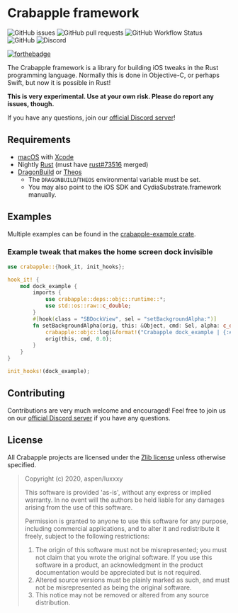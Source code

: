 # Crabapple framework

![GitHub issues](https://img.shields.io/github/issues/Crabapple-iOS/crabapple?style=for-the-badge)
![GitHub pull requests](https://img.shields.io/github/issues-pr/Crabapple-iOS/crabapple?style=for-the-badge)
![GitHub Workflow Status](https://img.shields.io/github/workflow/status/Crabapple-iOS/crabapple/Lint%20%26%20Compile?style=for-the-badge)
![GitHub](https://img.shields.io/github/license/Crabapple-iOS/crabapple?style=for-the-badge)
![Discord](https://img.shields.io/discord/725210900260454471?style=for-the-badge)

[![forthebadge](https://forthebadge.com/images/badges/made-with-crayons.svg)](https://forthebadge.com)

The Crabapple framework is a library for building iOS tweaks in the Rust programming language. Normally this is done in Objective-C, or perhaps Swift, but now it is possible in Rust!

**This is very experimental. Use at your own risk. Please do report any issues, though.**

If you have any questions, join our [official Discord server](https://discord.gg/QHkCkRP)!
## Requirements
 - [macOS](https://www.apple.com/macos) with [Xcode](https://developer.apple.com/xcode/)
 - Nightly [Rust](https://www.rust-lang.org/) (must have [rust#73516](https://github.com/rust-lang/rust/pull/73516) merged)
 - [DragonBuild](https://github.com/DragonBuild/DragonBuild) or [Theos](https://github.com/theos/theos)
   - The `DRAGONBUILD`/`THEOS` environmental variable must be set.
   - You may also point to the iOS SDK and CydiaSubstrate.framework manually.

## Examples

Multiple examples can be found in the [crabapple-example crate](src/crabapple-example/lib.rs).

### Example tweak that makes the home screen dock invisible
```rs
use crabapple::{hook_it, init_hooks};

hook_it! {
	mod dock_example {
		imports {
			use crabapple::deps::objc::runtime::*;
			use std::os::raw::c_double;
		}
		#[hook(class = "SBDockView", sel = "setBackgroundAlpha:")]
		fn setBackgroundAlpha(orig, this: &Object, cmd: Sel, alpha: c_double) [] {
			crabapple::objc::log(&format!("Crabapple dock_example | {:#?} - {:#?} - {:#?}", this, cmd, alpha));
			orig(this, cmd, 0.0);
		}
	}
}

init_hooks!(dock_example);
```

## Contributing

Contributions are very much welcome and encouraged! Feel free to join us on our [official Discord server](https://discord.gg/QHkCkRP) if you have any questions.

## License

All Crabapple projects are licensed under the [Zlib license](https://tldrlegal.com/license/zlib-libpng-license-(zlib)) unless otherwise specified.

>Copyright (c) 2020, aspen/luxxxy
>
>This software is provided 'as-is', without any express or implied
>warranty. In no event will the authors be held liable for any damages
>arising from the use of this software.
>
>Permission is granted to anyone to use this software for any purpose,
>including commercial applications, and to alter it and redistribute it
>freely, subject to the following restrictions:
>
>1. The origin of this software must not be misrepresented; you must not
>   claim that you wrote the original software. If you use this software
>   in a product, an acknowledgment in the product documentation would be
>   appreciated but is not required.
>2. Altered source versions must be plainly marked as such, and must not be
>   misrepresented as being the original software.
>3. This notice may not be removed or altered from any source distribution.
